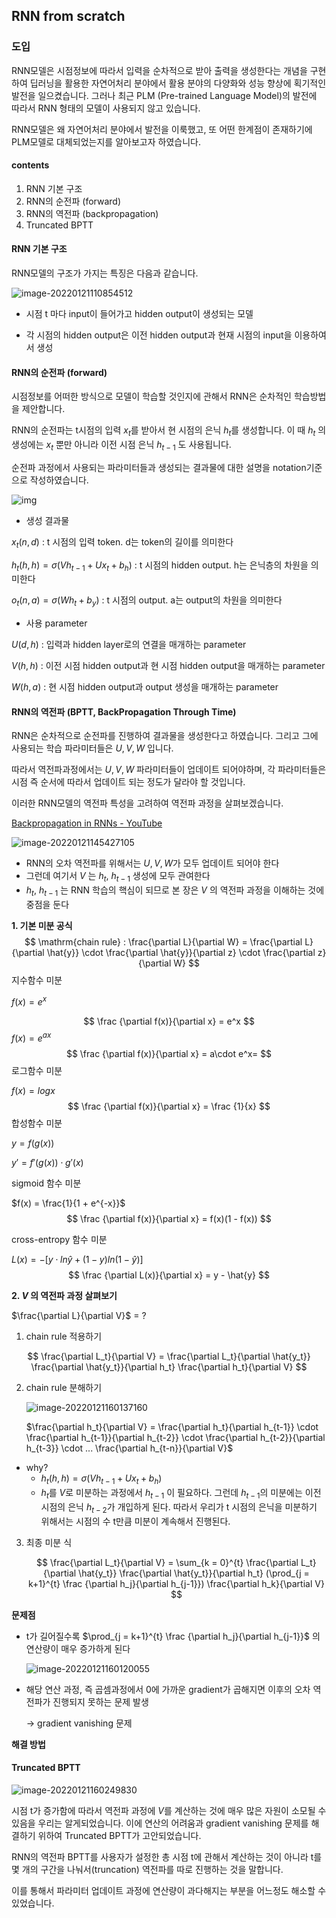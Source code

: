 ## RNN from scratch



### 도입

RNN모델은 시점정보에 따라서 입력을 순차적으로 받아 출력을 생성한다는 개념을 구현하여 딥러닝을 활용한 자연어처리 분야에서 활용 분야의 다양화와 성능 향상에 획기적인 발전을 일으켰습니다. 그러나 최근 PLM (Pre-trained Language Model)의 발전에 따라서 RNN 형태의 모델이 사용되지 않고 있습니다.

RNN모델은 왜 자연어처리 분야에서 발전을 이룩했고, 또 어떤 한계점이 존재하기에 PLM모델로 대체되었는지를 알아보고자 하였습니다.



#### contents

1. RNN 기본 구조
2. RNN의 순전파 (forward)
3. RNN의 역전파 (backpropagation)
4. Truncated BPTT



#### RNN 기본 구조

RNN모델의 구조가 가지는 특징은 다음과 같습니다.

![image-20220121110854512](https://s2.loli.net/2022/01/21/WoxJauiTgEBbrf9.png)

- 시점 t 마다 input이 들어가고 hidden output이 생성되는 모델

- 각 시점의 hidden output은 이전 hidden output과  현재 시점의 input을 이용하여서  생성

  

#### RNN의 순전파 (forward)

시점정보를 어떠한 방식으로 모델이 학습할 것인지에 관해서 RNN은 순차적인 학습방법을 제안합니다. 

RNN의 순전파는 t시점의 입력 $x_t$를 받아서 현 시점의 은닉 $h_t$를 생성합니다. 이 때 $h_t$ 의 생성에는 $x_t$ 뿐만 아니라 이전 시점 은닉 $h_{t-1}$ 도 사용됩니다. 

순전파 과정에서 사용되는 파라미터들과 생성되는 결과물에 대한 설명을 notation기준으로 작성하였습니다.

![img](https://upload.wikimedia.org/wikipedia/commons/thumb/b/b5/Recurrent_neural_network_unfold.svg/800px-Recurrent_neural_network_unfold.svg.png)

- 생성 결과물

$x_t (n, d)$ : t 시점의 입력 token. d는 token의 길이를 의미한다

$h_t (h, h) = \sigma (Vh_{t-1} + Ux_t + b_h)$  : t 시점의 hidden output. h는 은닉층의 차원을 의미한다

$o_t (n, a) = \sigma(Wh_t + b_y)$ : t  시점의 output. a는 output의 차원을 의미한다



- 사용 parameter

$U (d, h)$ : 입력과 hidden layer로의 연결을 매개하는 parameter

$V(h, h)$ : 이전 시점 hidden output과 현 시점 hidden output을 매개하는 parameter

$W(h, a)$ : 현 시점 hidden output과 output 생성을 매개하는 parameter



#### RNN의 역전파 (BPTT, BackPropagation Through Time)

RNN은 순차적으로 순전파를 진행하여 결과물을 생성한다고 하였습니다. 그리고 그에 사용되는 학습 파라미터들은 $U, V, W$ 입니다.

따라서 역전파과정에서는 $U, V, W$ 파라미터들이 업데이트 되어야하며, 각 파라미터들은 시점 즉 순서에 따라서 업데이트 되는 정도가 달라야 할 것입니다. 

이러한 RNN모델의 역전파 특성을 고려하여 역전파 과정을 살펴보겠습니다.



[Backpropagation in RNNs - YouTube](https://www.youtube.com/watch?v=I4_lyJVnpMg&t=14s)

![image-20220121145427105](https://s2.loli.net/2022/01/21/uO4snkiK3WHzPg6.png)

- RNN의 오차 역전파를 위해서는 $U, V, W$가 모두 업데이트 되어야 한다
- 그런데 여기서 $V$ 는 $h_t$, $h_{t-1}$ 생성에 모두 관여한다
- $h_t$, $h_{t-1}$ 는 RNN 학습의 핵심이 되므로 본 장은 $V$ 의 역전파 과정을 이해하는 것에 중점을 둔다



**1. 기본 미분 공식**
$$
\mathrm{chain rule} : \frac{\partial L}{\partial W} = \frac{\partial L}{\partial \hat{y}} \cdot \frac{\partial \hat{y}}{\partial z} \cdot \frac{\partial z}{\partial W}
$$
지수함수 미분

$f(x) = e^{x}$


$$
\frac {\partial f(x)}{\partial x} = e^x
$$
$f(x) = e^{ax}$
$$
\frac {\partial f(x)}{\partial x} = a\cdot e^x=
$$
로그함수 미분

$f(x) = log x$
$$
\frac {\partial f(x)}{\partial x} = \frac {1}{x}
$$
합성함수 미분

$y = f(g(x))$

$y' = f'(g(x))\cdot g'(x)$



sigmoid 함수 미분

$f(x) = \frac{1}{1 + e^{-x}}$
$$
\frac {\partial f(x)}{\partial x} = f(x)(1 - f(x))
$$


cross-entropy 함수 미분

$L(x) = -[y\cdot ln \hat{y} + (1-y)ln (1 - \hat{y})]$
$$
\frac {\partial L(x)}{\partial x} = y - \hat{y}
$$



**2. $V$ 의 역전파 과정 살펴보기**

$\frac{\partial L}{\partial V}$ = ?



1. chain rule 적용하기

$$
\frac{\partial L_t}{\partial V} = \frac{\partial L_t}{\partial \hat{y_t}} \frac{\partial \hat{y_t}}{\partial h_t} \frac{\partial h_t}{\partial V}
$$

2. chain rule 분해하기

   ![image-20220121160137160](https://s2.loli.net/2022/01/21/GQAzSEWVy9gwXnx.png)

   $\frac{\partial h_t}{\partial V} = \frac{\partial h_t}{\partial h_{t-1}} \cdot \frac{\partial h_{t-1}}{\partial h_{t-2}} \cdot \frac{\partial h_{t-2}}{\partial h_{t-3}} \cdot ... \frac{\partial h_{t-n}}{\partial V}$

- why?
  - $h_t (h, h) = \sigma (Vh_{t-1} + Ux_t + b_h)$
  - $h_t$를 $V$로 미분하는 과정에서 $h_{t-1}$ 이 필요하다. 그런데 $h_{t-1}$의 미분에는 이전 시점의 은닉 $h_{t-2}$가 개입하게 된다. 따라서 우리가 t 시점의 은닉을 미분하기 위해서는 시점의 수 t만큼 미분이 계속해서 진행된다.

3. 최종 미분 식

   
   $$
   \frac{\partial L_t}{\partial V} = \sum_{k = 0}^{t} \frac{\partial L_t}{\partial \hat{y_t}} \frac{\partial \hat{y_t}}{\partial h_t} (\prod_{j = k+1}^{t} \frac {\partial h_j}{\partial h_{j-1}}) \frac{\partial h_k}{\partial V}
   $$



**문제점**

- t가 길어질수록 $\prod_{j = k+1}^{t} \frac {\partial h_j}{\partial h_{j-1}}$ 의 연산량이 매우 증가하게 된다

  ![image-20220121160120055](https://s2.loli.net/2022/01/21/kagIzWNJfG825mi.png)

- 해당 연산 과정, 즉 곱셈과정에서 0에 가까운 gradient가 곱해지면 이후의 오차 역전파가 진행되지 못하는 문제 발생

  -> gradient vanishing 문제



**해결 방법**

#### Truncated BPTT

![image-20220121160249830](https://s2.loli.net/2022/01/21/61EX3xvORPKUad9.png)

시점 t가 증가함에 따라서 역전파 과정에 $V$를 계산하는 것에 매우 많은 자원이 소모될 수 있음을 우리는 알게되었습니다. 이에 연산의 어려움과 gradient vanishing 문제를 해결하기 위하여 Truncated BPTT가 고안되었습니다.

RNN의 역전파 BPTT를 사용자가 설정한 총 시점 t에 관해서 계산하는 것이 아니라 t를 몇 개의 구간을 나눠서(truncation) 역전파를 따로 진행하는 것을 말합니다.

이를 통해서 파라미터 업데이트 과정에 연산량이 과다해지는 부분을 어느정도 해소할 수 있었습니다.
